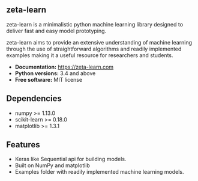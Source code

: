 zeta-learn
----------
zeta-learn is a minimalistic python machine learning library designed to deliver
fast and easy model prototyping.

zeta-learn aims to provide an extensive understanding of machine learning through
the use of straightforward algorithms and readily implemented examples making
it a useful resource for researchers and students.

 * **Documentation:** https://zeta-learn.com
 * **Python versions:** 3.4 and above
 * **Free software:** MIT license

Dependencies
------------
 - numpy >= 1.13.0
 - scikit-learn >= 0.18.0
 - matplotlib >= 1.3.1

Features
--------
 - Keras like Sequential api for building models.
 - Built on NumPy and matplotlib
 - Examples folder with readily implemented machine learning models.
